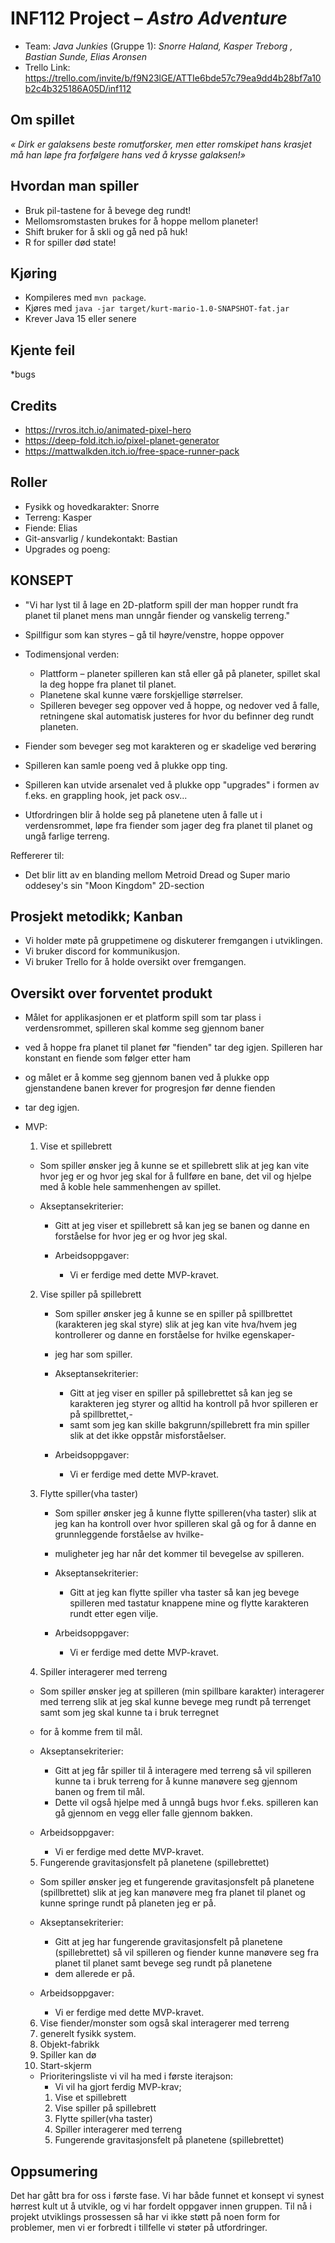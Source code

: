 # INF112 Project – *Astro Adventure*

* Team: *Java Junkies* (Gruppe 1): *Snorre Haland, Kasper Treborg , Bastian Sunde, Elias Aronsen*
* Trello Link: https://trello.com/invite/b/f9N23lGE/ATTIe6bde57c79ea9dd4b28bf7a10b2c4b325186A05D/inf112

## Om spillet
*« Dirk er galaksens beste romutforsker, men etter romskipet hans krasjet må han løpe fra forfølgere hans ved å krysse galaksen!»*

## Hvordan man spiller
* Bruk pil-tastene for å bevege deg rundt!
* Mellomsromstasten brukes for å hoppe mellom planeter!
* Shift bruker for å skli og gå ned på huk!
* R for spiller død state!

## Kjøring
* Kompileres med `mvn package`.
* Kjøres med `java -jar target/kurt-mario-1.0-SNAPSHOT-fat.jar`
* Krever Java 15 eller senere

## Kjente feil
*bugs

## Credits
* https://rvros.itch.io/animated-pixel-hero
* https://deep-fold.itch.io/pixel-planet-generator
* https://mattwalkden.itch.io/free-space-runner-pack

## Roller

* Fysikk og hovedkarakter: Snorre
* Terreng: Kasper
* Fiende: Elias
* Git-ansvarlig / kundekontakt: Bastian
* Upgrades og poeng: 




## KONSEPT
* "Vi har lyst til å lage en 2D-platform spill der man hopper rundt fra planet til planet mens man unngår fiender og vanskelig       terreng."


* Spillfigur som kan styres – gå til høyre/venstre, hoppe oppover
* Todimensjonal verden:
    * Plattform – planeter spilleren kan stå eller gå på planeter, spillet skal la deg hoppe fra planet til planet.
    * Planetene skal kunne være forskjellige størrelser.
    * Spilleren beveger seg oppover ved å hoppe, og nedover ved å falle, retningene skal automatisk justeres for hvor du befinner deg rundt planeten.
* Fiender som beveger seg mot karakteren og er skadelige ved berøring
* Spilleren kan samle poeng ved å plukke opp ting.
* Spilleren kan utvide arsenalet ved å plukke opp "upgrades" i formen av f.eks. en grappling hook, jet pack osv...
* Utfordringen blir å holde seg på planetene uten å falle ut i verdensrommet, løpe fra fiender som jager deg fra planet til planet og ungå farlige terreng.

Reffererer til:
* Det blir litt av en blanding mellom Metroid Dread og Super mario oddesey's sin "Moon Kingdom" 2D-section



## Prosjekt metodikk; Kanban
* Vi holder møte på gruppetimene og diskuterer fremgangen i utviklingen.
* Vi bruker discord for kommunikusjon.
* Vi bruker Trello for å holde oversikt over fremgangen.
 
## Oversikt over forventet produkt
* Målet for applikasjonen er et platform spill som tar plass i verdensrommet, spilleren skal komme seg gjennom baner
* ved å hoppe fra planet til planet før "fienden" tar deg igjen. Spilleren har konstant en fiende som følger etter ham
* og målet er å komme seg gjennom banen ved å plukke opp gjenstandene banen krever for progresjon før denne fienden
* tar deg igjen.

* MVP:
  1. Vise et spillebrett
    * Som spiller ønsker jeg å kunne se et spillebrett slik at jeg kan vite hvor jeg er og hvor jeg skal for å fullføre en bane, det vil og hjelpe med å koble hele sammenhengen av spillet.
    
    * Akseptansekriterier:
      * Gitt at jeg viser et spillebrett så kan jeg se banen og danne en forståelse for hvor jeg er og hvor jeg skal.

      * Arbeidsoppgaver:
        * Vi er ferdige med dette MVP-kravet.
  
  2. Vise spiller på spillebrett
     * Som spiller ønsker jeg å kunne se en spiller på spillbrettet (karakteren jeg skal styre) slik at jeg kan vite hva/hvem jeg kontrollerer og danne en forståelse for hvilke egenskaper- 
     * jeg har som spiller.

     * Akseptansekriterier:
       * Gitt at jeg viser en spiller på spillebrettet så kan jeg se karakteren jeg styrer og alltid ha kontroll på hvor spilleren er på spillbrettet,- 
       * samt som jeg kan skille bakgrunn/spillebrett fra min spiller slik at det ikke oppstår misforståelser.

     * Arbeidsoppgaver:
       * Vi er ferdige med dette MVP-kravet.

  3. Flytte spiller(vha taster)
     * Som spiller ønsker jeg å kunne flytte spilleren(vha taster) slik at jeg kan ha kontroll over hvor spilleren skal gå og for å danne en grunnleggende forståelse av hvilke- 
     * muligheter jeg har når det kommer til bevegelse av spilleren.

     * Akseptansekriterier:
       * Gitt at jeg kan flytte spiller vha taster så kan jeg bevege spilleren med tastatur knappene mine og flytte karakteren rundt etter egen vilje.

     * Arbeidsoppgaver:
       * Vi er ferdige med dette MVP-kravet.

  4. Spiller interagerer med terreng
    * Som spiller ønsker jeg at spilleren (min spillbare karakter) interagerer med terreng slik at jeg skal kunne bevege meg rundt på terrenget samt som jeg skal kunne ta i bruk terregnet
    * for å komme frem til mål.
  
    * Akseptansekriterier:
      * Gitt at jeg får spiller til å interagere med terreng så vil spilleren kunne ta i bruk terreng for å kunne manøvere seg gjennom banen og frem til mål.
      * Dette vil også hjelpe med å unngå bugs hvor f.eks. spilleren kan gå gjennom en vegg eller falle gjennom bakken.

    * Arbeidsoppgaver:
      * Vi er ferdige med dette MVP-kravet.

  5. Fungerende gravitasjonsfelt på planetene (spillebrettet)
    * Som spiller ønsker jeg et fungerende gravitasjonsfelt på planetene (spillbrettet) slik at jeg kan manøvere meg fra planet til planet og kunne springe rundt på planeten jeg er på.

    * Akseptansekriterier:
      * Gitt at jeg har fungerende gravitasjonsfelt på planetene (spillebrettet) så vil spilleren og fiender kunne manøvere seg fra planet til planet samt bevege seg rundt på planetene
      * dem allerede er på.

    * Arbeidsoppgaver:
      * Vi er ferdige med dette MVP-kravet.

  6. Vise fiender/monster som også skal interagerer med terreng
  7. generelt fysikk system.
  8. Objekt-fabrikk
  9. Spiller kan dø
  10. Start-skjerm

  * Prioriteringsliste vi vil ha med i første iterajson:
    * Vi vil ha gjort ferdig MVP-krav;
    1. Vise et spillebrett
    2. Vise spiller på spillebrett
    3. Flytte spiller(vha taster)
    4. Spiller interagerer med terreng
    5. Fungerende gravitasjonsfelt på planetene (spillebrettet)
    
## Oppsumering
 Det har gått bra for oss i første fase. Vi har både funnet et konsept vi synest hørrest kult ut å utvikle, og vi har fordelt oppgaver innen gruppen. Til nå i projekt utviklings prossessen så har vi ikke støtt på noen form for problemer, men vi er forbredt i tillfelle vi støter på utfordringer.